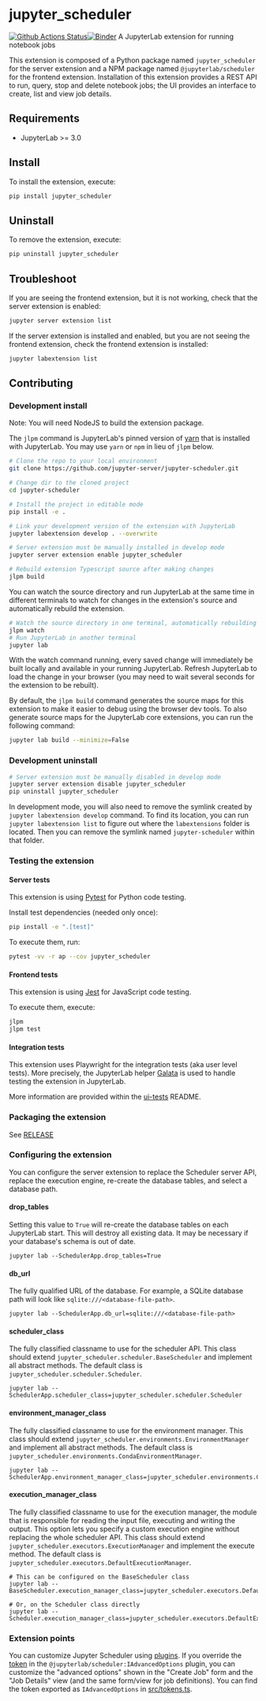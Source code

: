 # jupyter_scheduler

[![Github Actions Status](https://github.com/jupyter-server/jupyter-scheduler/workflows/Build/badge.svg)](https://github.com/jupyter-server/jupyter-scheduler/actions/workflows/build.yml)[![Binder](https://mybinder.org/badge_logo.svg)](https://mybinder.org/v2/gh/jupyter-server/jupyter-scheduler/main?urlpath=lab)
A JupyterLab extension for running notebook jobs

This extension is composed of a Python package named `jupyter_scheduler`
for the server extension and a NPM package named `@jupyterlab/scheduler`
for the frontend extension. Installation of this extension provides a
REST API to run, query, stop and delete
notebook jobs; the UI provides an interface to create, list and view job
details.

## Requirements

- JupyterLab >= 3.0

## Install

To install the extension, execute:

```bash
pip install jupyter_scheduler
```

## Uninstall

To remove the extension, execute:

```bash
pip uninstall jupyter_scheduler
```

## Troubleshoot

If you are seeing the frontend extension, but it is not working, check
that the server extension is enabled:

```bash
jupyter server extension list
```

If the server extension is installed and enabled, but you are not seeing
the frontend extension, check the frontend extension is installed:

```bash
jupyter labextension list
```

## Contributing

### Development install

Note: You will need NodeJS to build the extension package.

The `jlpm` command is JupyterLab's pinned version of
[yarn](https://yarnpkg.com/) that is installed with JupyterLab. You may use
`yarn` or `npm` in lieu of `jlpm` below.

```bash
# Clone the repo to your local environment
git clone https://github.com/jupyter-server/jupyter-scheduler.git

# Change dir to the cloned project
cd jupyter-scheduler

# Install the project in editable mode
pip install -e .

# Link your development version of the extension with JupyterLab
jupyter labextension develop . --overwrite

# Server extension must be manually installed in develop mode
jupyter server extension enable jupyter_scheduler

# Rebuild extension Typescript source after making changes
jlpm build
```

You can watch the source directory and run JupyterLab at the same time in different terminals to watch for changes in the extension's source and automatically rebuild the extension.

```bash
# Watch the source directory in one terminal, automatically rebuilding when needed
jlpm watch
# Run JupyterLab in another terminal
jupyter lab
```

With the watch command running, every saved change will immediately be built locally and available in your running JupyterLab. Refresh JupyterLab to load the change in your browser (you may need to wait several seconds for the extension to be rebuilt).

By default, the `jlpm build` command generates the source maps for this extension to make it easier to debug using the browser dev tools. To also generate source maps for the JupyterLab core extensions, you can run the following command:

```bash
jupyter lab build --minimize=False
```

### Development uninstall

```bash
# Server extension must be manually disabled in develop mode
jupyter server extension disable jupyter_scheduler
pip uninstall jupyter_scheduler
```

In development mode, you will also need to remove the symlink created by `jupyter labextension develop`
command. To find its location, you can run `jupyter labextension list` to figure out where the `labextensions`
folder is located. Then you can remove the symlink named `jupyter-scheduler` within that folder.

### Testing the extension

#### Server tests

This extension is using [Pytest](https://docs.pytest.org/) for Python code testing.

Install test dependencies (needed only once):

```sh
pip install -e ".[test]"
```

To execute them, run:

```sh
pytest -vv -r ap --cov jupyter_scheduler
```

#### Frontend tests

This extension is using [Jest](https://jestjs.io/) for JavaScript code testing.

To execute them, execute:

```sh
jlpm
jlpm test
```

#### Integration tests

This extension uses Playwright for the integration tests (aka user level tests).
More precisely, the JupyterLab helper [Galata](https://github.com/jupyterlab/jupyterlab/tree/master/galata) is used to handle testing the extension in JupyterLab.

More information are provided within the [ui-tests](./ui-tests/README.md) README.

### Packaging the extension

See [RELEASE](RELEASE.md)

### Configuring the extension

You can configure the server extension to replace the Scheduler server API, replace the execution engine, re-create the database tables, and select a database path.

#### drop_tables

Setting this value to `True` will re-create the database tables on each JupyterLab start. This will destroy all existing data. It may be necessary if your database's schema is out of date.

```
jupyter lab --SchedulerApp.drop_tables=True
```

#### db_url

The fully qualified URL of the database. For example, a SQLite database path will look like `sqlite:///<database-file-path>`.

```
jupyter lab --SchedulerApp.db_url=sqlite:///<database-file-path>
```

#### scheduler_class

The fully classified classname to use for the scheduler API. This class should extend `jupyter_scheduler.scheduler.BaseScheduler` and implement all abstract methods. The default class is `jupyter_scheduler.scheduler.Scheduler`.

```
jupyter lab --SchedulerApp.scheduler_class=jupyter_scheduler.scheduler.Scheduler
```

#### environment_manager_class

The fully classified classname to use for the environment manager. This class should extend `jupyter_scheduler.environments.EnvironmentManager` and implement all abstract methods. The default class is `jupyter_scheduler.environments.CondaEnvironmentManager`.

```
jupyter lab --SchedulerApp.environment_manager_class=jupyter_scheduler.environments.CondaEnvironmentManager
```

#### execution_manager_class

The fully classified classname to use for the execution manager, the module that is responsible for reading the input file, executing and writing the output. This option lets you specify a custom execution engine without replacing the whole scheduler API. This class should extend `jupyter_scheduler.executors.ExecutionManager` and implement the execute method. The default class is `jupyter_scheduler.executors.DefaultExecutionManager`.

```
# This can be configured on the BaseScheduler class
jupyter lab --BaseScheduler.execution_manager_class=jupyter_scheduler.executors.DefaultExecutionManager

# Or, on the Scheduler class directly
jupyter lab --Scheduler.execution_manager_class=jupyter_scheduler.executors.DefaultExecutionManager
```

### Extension points

You can customize Jupyter Scheduler using [plugins](https://jupyterlab.readthedocs.io/en/stable/extension/extension_dev.html#plugins). If you override the [token](https://jupyterlab.readthedocs.io/en/stable/extension/extension_dev.html#tokens) in the `@jupyterlab/scheduler:IAdvancedOptions` plugin, you can customize the "advanced options" shown in the "Create Job" form and the "Job Details" view (and the same form/view for job definitions). You can find the token exported as `IAdvancedOptions` in [src/tokens.ts](https://github.com/jupyter-server/jupyter-scheduler/blob/main/src/tokens.ts).

